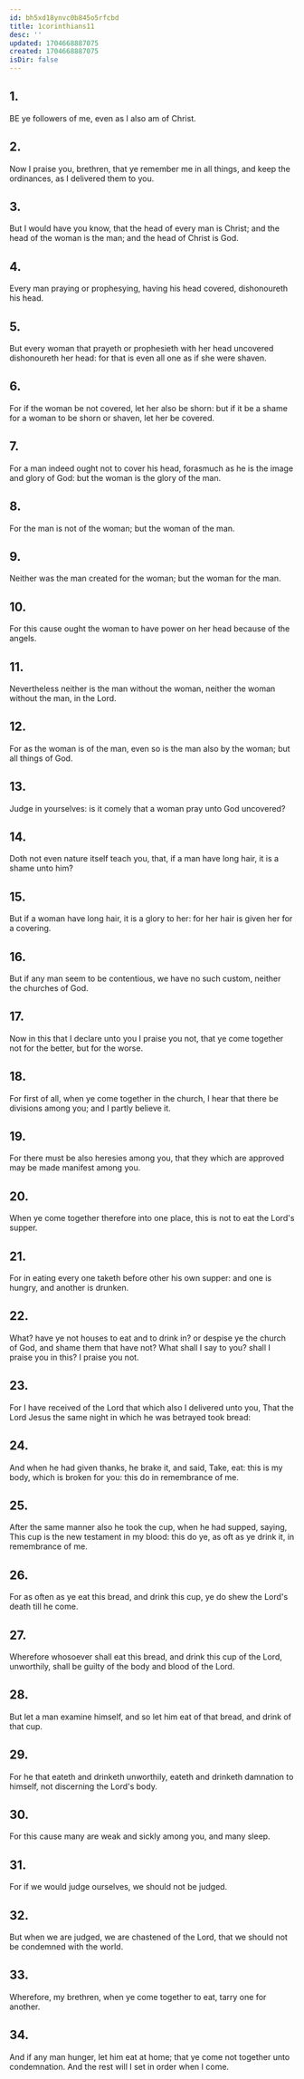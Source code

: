 ```yaml
---
id: bh5xd18ynvc0b845o5rfcbd
title: 1corinthians11
desc: ''
updated: 1704668887075
created: 1704668887075
isDir: false
---
```

## 1.
BE ye followers of me, even as I also am of Christ.
## 2.
Now I praise you, brethren, that ye remember me in all things, and keep the ordinances, as I delivered them to you.
## 3.
But I would have you know, that the head of every man is Christ; and the head of the woman is the man; and the head of Christ is God.
## 4.
Every man praying or prophesying, having his head covered, dishonoureth his head.
## 5.
But every woman that prayeth or prophesieth with her head uncovered dishonoureth her head: for that is even all one as if she were shaven.
## 6.
For if the woman be not covered, let her also be shorn: but if it be a shame for a woman to be shorn or shaven, let her be covered.
## 7.
For a man indeed ought not to cover his head, forasmuch as he is the image and glory of God: but the woman is the glory of the man.
## 8.
For the man is not of the woman; but the woman of the man.
## 9.
Neither was the man created for the woman; but the woman for the man.
## 10.
For this cause ought the woman to have power on her head because of the angels.
## 11.
Nevertheless neither is the man without the woman, neither the woman without the man, in the Lord.
## 12.
For as the woman is of the man, even so is the man also by the woman; but all things of God.
## 13.
Judge in yourselves: is it comely that a woman pray unto God uncovered?
## 14.
Doth not even nature itself teach you, that, if a man have long hair, it is a shame unto him?
## 15.
But if a woman have long hair, it is a glory to her: for her hair is given her for a covering.
## 16.
But if any man seem to be contentious, we have no such custom, neither the churches of God.
## 17.
Now in this that I declare unto you I praise you not, that ye come together not for the better, but for the worse.
## 18.
For first of all, when ye come together in the church, I hear that there be divisions among you; and I partly believe it.
## 19.
For there must be also heresies among you, that they which are approved may be made manifest among you.
## 20.
When ye come together therefore into one place, this is not to eat the Lord's supper.
## 21.
For in eating every one taketh before other his own supper: and one is hungry, and another is drunken.
## 22.
What? have ye not houses to eat and to drink in? or despise ye the church of God, and shame them that have not? What shall I say to you? shall I praise you in this? I praise you not.
## 23.
For I have received of the Lord that which also I delivered unto you, That the Lord Jesus the same night in which he was betrayed took bread:
## 24.
And when he had given thanks, he brake it, and said, Take, eat: this is my body, which is broken for you: this do in remembrance of me.
## 25.
After the same manner also he took the cup, when he had supped, saying, This cup is the new testament in my blood: this do ye, as oft as ye drink it, in remembrance of me.
## 26.
For as often as ye eat this bread, and drink this cup, ye do shew the Lord's death till he come.
## 27.
Wherefore whosoever shall eat this bread, and drink this cup of the Lord, unworthily, shall be guilty of the body and blood of the Lord.
## 28.
But let a man examine himself, and so let him eat of that bread, and drink of that cup.
## 29.
For he that eateth and drinketh unworthily, eateth and drinketh damnation to himself, not discerning the Lord's body.
## 30.
For this cause many are weak and sickly among you, and many sleep.
## 31.
For if we would judge ourselves, we should not be judged.
## 32.
But when we are judged, we are chastened of the Lord, that we should not be condemned with the world.
## 33.
Wherefore, my brethren, when ye come together to eat, tarry one for another.
## 34.
And if any man hunger, let him eat at home; that ye come not together unto condemnation. And the rest will I set in order when I come.
